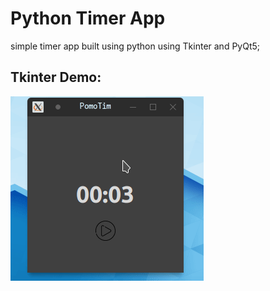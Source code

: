 # Python Timer App

simple timer app built using python using Tkinter and PyQt5;


## Tkinter Demo:

![screenshot01](./assests/demo_01.gif)
